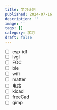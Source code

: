 ```yaml
---
title: 学习计划
published: 2024-07-16
description: ''
image: ''
tags: []
category: 学习
draft: false 
---
```

- [ ] esp-idf
- [ ] lvgl
- [ ] FOC
- [ ] ble
- [ ] wifi
- [ ] matter
- [ ] 电路
- [ ] kicad
- [ ] freeCad
- [ ] gimp